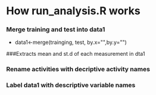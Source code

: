 # How run_analysis.R works

### Merge training and test into data1
* data1<-merge(trainging, test, by.x="",by.y="")

###Extracts mean and st.d of each measurement in dta1


### Rename activities with decriptive activity names


### Label data1 with descriptive variable names

